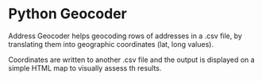 # Python Geocoder

Address Geocoder helps geocoding rows of addresses in a .csv file, by translating them into geographic coordinates (lat, long values).

Coordinates are written to another .csv file and the output is displayed on a simple HTML map to visually assess th results.
 
 
